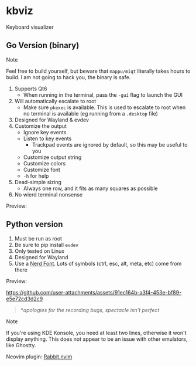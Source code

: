 # kbviz

Keyboard visualizer

## Go Version (binary)

> [!NOTE]
> Feel free to build yourself, but beware that `mappu/miqt` literally takes hours to build.
> I am not going to hack you, the binary is safe.

1. Supports Qt6
   - When running in the terminal, pass the `-gui` flag to launch the GUI
2. Will automatically escalate to root
   - Make sure `pkexec` is available. This is used to escalate to root when no terminal is available (eg running from a `.desktop` file)
3. Designed for Wayland & evdev
4. Customize the output
   - Ignore key events
   - Listen to key events
     - Trackpad events are ignored by default, so this may be useful to you
   - Customize output string
   - Customize colors
   - Customize font
   - `-h` for help
5. Dead-simple sizing
   - Always one row, and it fits as many squares as possible
6. No wierd terminal nonsense

Preview:

## Python version

1. Must be run as root
2. Be sure to pip install `evdev`
3. Only tested on Linux
4. Designed for Wayland
5. Use a [Nerd Font](https://nerdfonts.com). Lots of symbols (ctrl, esc, alt, meta, etc) come from there

Preview:

https://github.com/user-attachments/assets/91ec164b-a3f4-453e-bf89-e5e72cd3d2c9

> \*_apologies for the recording bugs, spectacle isn't perfect_

> [!NOTE]
> If you're using KDE Konsole, you need at least two lines, otherwise it won't display anything.
> This does not appear to be an issue with other emulators, like Ghostty.

Neovim plugin: [Rabbit.nvim](https://github.com/voxelprismatic/rabbit.nvim)
